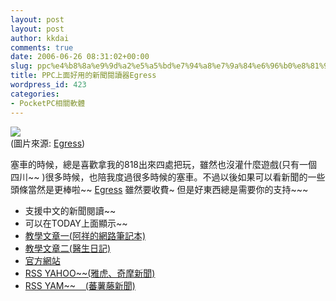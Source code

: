 ```yaml
---
layout: post
layout: post
author: kkdai
comments: true
date: 2006-06-26 08:31:02+00:00
slug: ppc%e4%b8%8a%e9%9d%a2%e5%a5%bd%e7%94%a8%e7%9a%84%e6%96%b0%e8%81%9e%e9%96%b1%e8%ae%80%e5%99%a8egress
title: PPC上面好用的新聞閱讀器Egress
wordpress_id: 423
categories:
- PocketPC相關軟體
---
```


[![](http://www.garishkernels.net/images/egress/Animation.gif)](http://www.garishkernels.net/egress.html)  
(圖片來源: [Egress](http://www.garishkernels.net/egress.html))

塞車的時候，總是喜歡拿我的818出來四處把玩，雖然也沒灌什麼遊戲(只有一個四川~~ )很多時候，也陪我度過很多時候的塞車。不過以後如果可以看新聞的一些頭條當然是更棒啦~~ [Egress](http://www.garishkernels.net/egress.html) 雖然要收費~ 但是好東西總是需要你的支持~~~ 

  * 支援中文的新聞閱讀~~
  * 可以在TODAY上面顯示~~
  * [教學文章一(阿祥的網路筆記本)](http://www.axiang.idv.tw/MyBlog/index.php/index.php?p=78)
  * [教學文章二(醫生日記)](http://macao_surgery.mysinablog.com/index.php?op=ViewArticle&articleId=185177)
  * [官方網站](http://www.garishkernels.net/egress.html)
  * [RSS YAHOO~~(雅虎、奇摩新聞)](http://tw.news.yahoo.com/rss/index.html)
  * [RSS YAM~~    (蕃薯藤新聞)](http://news.yam.com/rss_1.html)
